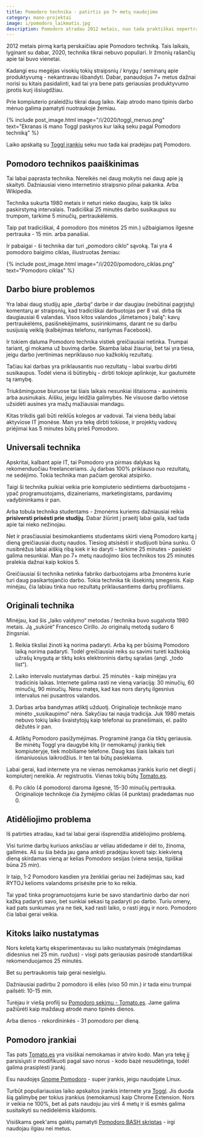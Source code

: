 ```yaml
---
title: Pomodoro technika - patirtis po 7+ metų naudojimo
category: mano-projektai
image: i/pomodoro_laikmatis.jpg
description: Pomodoro atradau 2012 metais, nuo tada praktiškai nepertraukiamai naudojau kiekieną darbo dieną. Mano įspūdžiai, patirtis ir kodėl vis dar šios technikos laikausi.
---
```


2012 metais pirmą kartą perskaičiau apie Pomodoro techniką. Tais laikais, lyginant su dabar,
2020, technika tikrai nebuvo populiari. Ir žmonių rašančių apie tai buvo vienetai.

Kadangi esu megėjas visokių tokių straipsnių / knygų / seminarų apie produktyvumą -
nekantravau išbandyti. Dabar, panaudojus 7+ metus dažnai norisi su kitais pasidalinti,
kad tai yra bene pats geriausias produktyvumo įprotis kurį išsiugdžiau.

Prie kompiuterio praleidžiu tikrai daug laiko. Kaip atrodo mano tipinis darbo mėnuo galima
pamatyti nuotraukoje žemiau.

{% include post_image.html image="/i/2020/toggl_menuo.png" text="Ekranas iš mano Toggl paskyros kur laiką seku pagal Pomodoro techniką" %}

Laiko apskaitą su [Toggl įrankiu](https://toggl.com/?utm_source=https%3A%2F%2Fwww.jarmalavicius.lt&utm_medium=blog&utm_campaign=pomodoro-technika)
seku nuo tada kai pradėjau patį Pomodoro.

## Pomodoro technikos paaiškinimas

Tai labai paprasta technika. Nereikės nei daug mokytis nei daug apie ją skaityti. Dažniausiai
vieno internetinio straipsnio pilnai pakanka. Arba Wikipedia.

Technika sukurta 1980 metais ir neturi nieko daugiau, kaip tik laiko paskirstymą intervalais.
Tradiciškai 25 minutės darbo susikaupus su trumpom, tarkime 5 minučių, pertraukėlėmis.

Taip pat tradiciškai, 4 pomodoro (tos minėtos 25 min.) užbaigiamos ilgesne pertrauka - 15 min.
arba panašiai.

Ir pabaigai - ši technika dar turi „pomodoro ciklo“ sąvoką. Tai yra 4 pomodoro baigimo ciklas,
iliustruotas žemiau:

{% include post_image.html image="/i/2020/pomodoro_ciklas.png" text="Pomodoro ciklas" %}

## Darbo biure problemos

Yra labai daug studijų apie „darbą“ darbe ir dar daugiau (nebūtinai pagrįstų) komentarų ar
straipsnių, kad tradiciškai darbuotojas per 8 val. dirba tik daugiausiai 6 valandas. Visos
kitos valandos „išmetamos į balą“: kavų pertraukėlėms, pasišnekėjimams, susirinkimams, darant
ne su darbu susijusią veiklą (kalbėjimas telefonu, naršymas Facebook).

Ir tokiem daluma Pomodoro technika vistiek greičiausiai netinka. Trumpai tariant, gi mokama už
buvimą darbe. Skamba labai žiauriai, bet tai yra tiesa, jeigu darbo įvertinimas nepriklauso
nuo kažkokių rezultatų.

Tačiau kai darbas yra priklausantis nuo rezultatų - labai svarbu dirbti susikaupus. Todėl viena
iš būtinybių - dirbti tokioje aplinkoje, kur gautumėte tą ramybę.

Triukšminguose biuruose tai šiais laikais nesunkiai ištaisoma - ausinėmis arba ausinukais. Aišku,
jeigu leidžia galimybės. Ne visuose darbo vietose užsidėti ausines yra mažų mažiausiai mandagu.

Kitas trikdis gali būti reiklūs kolegos ar vadovai. Tai viena bėdų labai aktyviose IT įmonėse.
Man yra tekę dirbti tokiose, ir projektų vadovų priėjimai kas 5 minutes būtų prieš Pomodoro.

## Universali technika

Apskritai, kalbant apie IT, tai Pomodoro yra pirmas dalykas ką rekomenduočiau freelanceriams.
Jų darbas 100% priklauso nuo rezultatų, ne sedėjimo. Tokia technika man pačiam gerokai atsipirko.

Taigi ši technika puikiai veikia prie kompiuterio sėdintiems darbuotojams - ypač programuotojams,
dizaineriams, marketingistams, pardavimų vadybininkams ir pan.

Arba tobula technika studentams - žmonėms kuriems dažniausiai reikia **prisiversti prisėsti prie
studijų**. Dabar žiūrint į praeitį labai gaila, kad tada apie tai nieko nežinojau.

Net ir prasčiausiai besimokantiems studentams skirti vieną Pomodoro kartą į dieną greičiausiai
duotų naudos. Tiesiog atsisėsti ir studijuoti būna sunku. O nusibrėžus labai aiškią ribą kiek
ir ko daryti - tarkime 25 minutes - pasiekti galima nesunkiai. Man po 7+ metų naudojimo šios
technikos tos 25 minutės pralekia dažnai kaip kokios 5.

Greičiausiai ši technika netinka fabriko darbuotojams arba žmonėms kurie turi daug
pasikartojančio darbo. Tokia technika tik išsekintų smegenis. Kaip minėjau, čia labiau tinka
nuo rezultatų priklausantiems darbų profiliams.

## Originali technika

Minėjau, kad šis „laiko valdymo“ metodas / technika buvo sugalvota 1980 metais. Ją „sukūrė“
Francesco Cirillo. Jo originalų metodą sudaro 6 žingsniai.

1) Reikia tiksliai žinoti ką norima padaryti. Arba ką per būsimą Pomodoro laiką norima
padaryti. Todėl greičiausiai reiks su savimi turėti kažkokią užrašų knygutą ar tiktų koks
elektroninis darbų sąrašas (angl. „todo list“).

2) Laiko intervalo nustatymas darbui. 25 minutės - kaip minėjau yra tradicinis laikas. Internete
galima rasti ne vieną variaciją: 30 minučių, 60 minučių, 90 minučių. Nesu matęs, kad kas nors
darytų ilgesnius intervalus nei pusantros valandos.

3) Darbas arba bandymas atliktį užduotį. Originalioje technikoje mano minėto „susikaupimo“
nėra. Sakyčiau tai nauja tradicija. Juk 1980 metais nebuvo tokių laiko švaistytojų kaip
telefonai su pranešimais, el. pašto dėžutės ir pan.

4) Atliktų Pomodoro pasižymėjimas. Programinė įranga čia tiktų geriausia. Be minėtų Toggl yra
daugybė kitų (ir nemokamų) įrankių tiek kompiuteryje, tiek mobiliame telefone. Daug kas šiais
laikais turi išmaniuosius laikrodžius. Ir ten tai būtų pasiekiama.

Labai gerai, kad internete yra ne vienas nemokamas įrankis kurio net diegti į kompiuterį
nereikia. Ar registruotis. Vienas tokių būtų [Tomato.es](http://www.tomato.es/?utm_source=https%3A%2F%2Fwww.jarmalavicius.lt&utm_medium=blog&utm_campaign=pomodoro-technika).

6) Po ciklo (4 pomodoro) daroma ilgesnė, 15-30 minučių pertrauka. Originalioje technikoje čia
žymėjimo ciklas (4 punktas) pradedamas nuo 0.










## Atidėliojimo problema

Iš patirties atradau, kad tai labai gerai išsprendžia atidėliojimo problemą.

Visi turime darbų kuriuos anksčiau ar vėliau atidedame ir dėl to, žinoma, gailimės. Aš su šia bėda jau gana anksti pradėjau kovoti taip: kiekvieną dieną skirdamas vieną ar kelias Pomodoro sesijas (viena sesija, tipiškai būna 25 min).

Ir taip, 1-2 Pomodoro kasdien yra ženkliai geriau nei žadėjimas sau, kad RYTOJ kelioms valandoms prisėsite prie to ko reikia.

Tai ypač tinka programuotojams kurie be savo standartinio darbo dar nori kažką padaryti savo, bet sunkiai sekasi tą padaryti po darbo. Turiu omeny, kad pats sunkumas yra ne tiek, kad rasti laiko, o rasti jėgų ir noro. Pomodoro čia labai gerai veikia.

## Kitoks laiko nustatymas

Nors keletą kartų eksperimentavau su laiko nustatymais (mėgindamas didesnius nei 25 min. ruožus) - visgi pats geriausias pasirodė standartiškai rekomenduojamos 25 minutės.

Bet su pertraukomis taip gerai nesielgiu.

Dažniausiai padirbu 2 pomodoro iš eilės (viso 50 min.) ir tada einu trumpai pailsėti: 10-15 min.

Turėjau ir viešą profilį su [Pomodoro sekimu - Tomato.es](http://www.tomato.es/users/5073f55fd43b8100020001f4). Jame galima pažiūrėti kaip maždaug atrodė mano tipinės dienos.

Arba dienos - rekordininkės - 31 pomodoro per dieną.

## Pomodoro įrankiai

Tas pats [Tomato.es](http://www.tomato.es) yra visiškai nemokamas ir atviro kodo. Man yra tekę jį parsisiųsti ir modifikuoti pagal savo norus - kodo bazė nesudėtinga, todėl galima prasiplėsti įrankį.

Esu naudojęs [Gnome Pomodoro](http://gnomepomodoro.org/) - super įrankis, jeigu naudojate Linux.

Turbūt populiariausias laiko apskaitos įrankis internete yra [Toggl](https://toggl.com/). Jis duoda šią galimybę per tokius įrankius (nemokamus) kaip Chrome Extension. Nors ir veikia ne 100%, bet aš pats naudoju jau virš 4 metų ir iš esmės galima susitaikyti su nedidelėmis klaidomis.

Visiškams geek'ams galėtų pamatyti [Pomodoro BASH skriptas](/mano-projektai/pomodoro-bash-skriptas) - irgi naudojau ilgiau nei metus.
